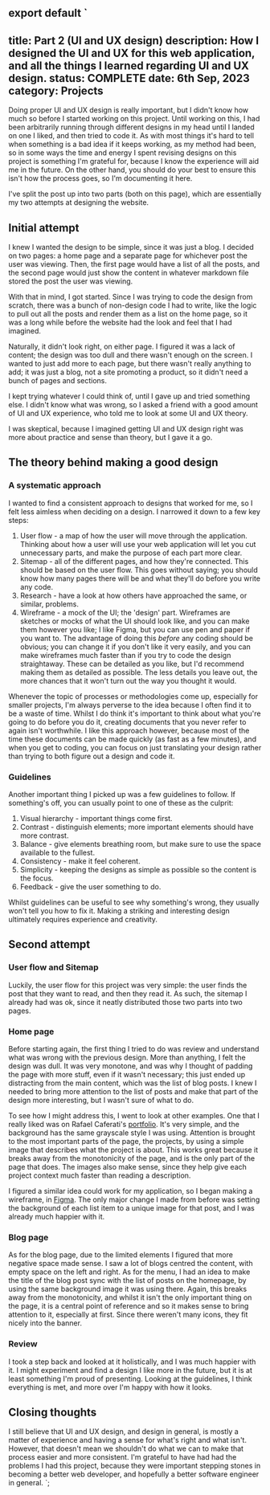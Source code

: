 export default `
---
title: Part 2 (UI and UX design)
description: How I designed the UI and UX for this web application, and all the things I learned regarding UI and UX design.
status: COMPLETE
date: 6th Sep, 2023
category: Projects
---

Doing proper UI and UX design is really important, but I didn't know how much so before I started working on this project. Until working on this, I had been arbitrarily running through different designs in my head until I landed on one I liked, and then tried to code it. As with most things it's hard to tell when something is a bad idea if it keeps working, as my method had been, so in some ways the time and energy I spent revising designs on this project is something I'm grateful for, because I know the experience will aid me in the future. On the other hand, you should do your best to ensure this isn't how the process goes, so I'm documenting it here.

I've split the post up into two parts (both on this page), which are essentially my two attempts at designing the website.

## Initial attempt

I knew I wanted the design to be simple, since it was just a blog. I decided on two pages: a home page and a separate page for whichever post the user was viewing. Then, the first page would have a list of all the posts, and the second page would just show the content in whatever markdown file stored the post the user was viewing.

With that in mind, I got started. Since I was trying to code the design from scratch, there was a bunch of non-design code I had to write, like the logic to pull out all the posts and render them as a list on the home page, so it was a long while before the website had the look and feel that I had imagined.

Naturally, it didn't look right, on either page. I figured it was a lack of content; the design was too dull and there wasn't enough on the screen. I wanted to just add more to each page, but there wasn't really anything to add; it was just a blog, not a site promoting a product, so it didn't need a bunch of pages and sections.

I kept trying whatever I could think of, until I gave up and tried something else. I didn't know what was wrong, so I asked a friend with a good amount of UI and UX experience, who told me to look at some UI and UX theory.

I was skeptical, because I imagined getting UI and UX design right was more about practice and sense than theory, but I gave it a go.

## The theory behind making a good design

### A systematic approach

I wanted to find a consistent approach to designs that worked for me, so I felt less aimless when deciding on a design. I narrowed it down to a few key steps:

1. User flow - a map of how the user will move through the application. Thinking about how a user will use your web application will let you cut unnecessary parts, and make the purpose of each part more clear.
2. Sitemap - all of the different pages, and how they're connected. This should be based on the user flow. This goes without saying; you should know how many pages there will be and what they'll do before you write any code.
3. Research - have a look at how others have approached the same, or similar, problems.
4. Wireframe - a mock of the UI; the 'design' part. Wireframes are sketches or mocks of what the UI should look like, and you can make them however you like; I like Figma, but you can use pen and paper if you want to. The advantage of doing this *before* any coding should be obvious; you can change it if you don't like it very easily, and you can make wireframes much faster than if you try to code the design straightaway. These can be detailed as you like, but I'd recommend making them as detailed as possible. The less details you leave out, the more chances that it won't turn out the way you thought it would. 

Whenever the topic of processes or methodologies come up, especially for smaller projects, I'm always perverse to the idea because I often find it to be a waste of time. Whilst I do think it's important to think about what you're going to do before you do it, creating documents that you never refer to again isn't worthwhile. I like this approach however, because most of the time these documents can be made quickly (as fast as a few minutes), and when you get to coding, you can focus on just translating your design rather than trying to both figure out a design and code it.

### Guidelines

Another important thing I picked up was a few guidelines to follow. If something's off, you can usually point to one of these as the culprit:

1. Visual hierarchy - important things come first.
2. Contrast - distinguish elements; more important elements should have more contrast.
3. Balance - give elements breathing room, but make sure to use the space available to the fullest.
4. Consistency - make it feel coherent.
5. Simplicity - keeping the designs as simple as possible so the content is the focus.
6. Feedback - give the user something to do.

Whilst guidelines can be useful to see why something's wrong, they usually won't tell you how to fix it. Making a striking and interesting design ultimately requires experience and creativity.

## Second attempt

### User flow and Sitemap

Luckily, the user flow for this project was very simple: the user finds the post that they want to read, and then they read it. As such, the sitemap I already had was ok, since it neatly distributed those two parts into two pages.

### Home page

Before starting again, the first thing I tried to do was review and understand what was wrong with the previous design. More than anything, I felt the design was dull. It was very monotone, and was why I thought of padding the page with more stuff, even if it wasn't necessary; this just ended up distracting from the main content, which was the list of blog posts. I knew I needed to bring more attention to the list of posts and make that part of the design more interesting, but I wasn't sure of what to do.

To see how I might address this, I went to look at other examples. One that I really liked was on Rafael Caferati's [portfolio](https://caferati.me/portfolio/). It's very simple, and the background has the same grayscale style I was using. Attention is brought to the most important parts of the page, the projects, by using a simple image that describes what the project is about. This works great because it breaks away from the monotonicity of the page, and is the only part of the page that does. The images also make sense, since they help give each project context much faster than reading a description.

I figured a similar idea could work for my application, so I began making a wireframe, in [Figma](https://www.figma.com/). The only major change I made from before was setting the background of each list item to a unique image for that post, and I was already much happier with it. 

### Blog page

As for the blog page, due to the limited elements I figured that more negative space made sense. I saw a lot of blogs centred the content, with empty space on the left and right. As for the menu, I had an idea to make the title of the blog post sync with the list of posts on the homepage, by using the same background image it was using there. Again, this breaks away from the monotonicity, and whilst it isn't the only important thing on the page, it is a central point of reference and so it makes sense to bring attention to it, especially at first. Since there weren't many icons, they fit nicely into the banner.

### Review

I took a step back and looked at it holistically, and I was much happier with it. I might experiment and find a design I like more in the future, but it is at least something I'm proud of presenting. Looking at the guidelines, I think everything is met, and more over I'm happy with how it looks.

## Closing thoughts

I still believe that UI and UX design, and design in general, is mostly a matter of experience and having a sense for what's right and what isn't. However, that doesn't mean we shouldn't do what we can to make that process easier and more consistent. I'm grateful to have had had the problems I had this project, because they were important stepping stones in becoming a better web developer, and hopefully a better software engineer in general.
`;